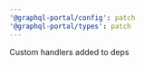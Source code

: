```yaml
---
'@graphql-portal/config': patch
'@graphql-portal/types': patch
---
```


Custom handlers added to deps
